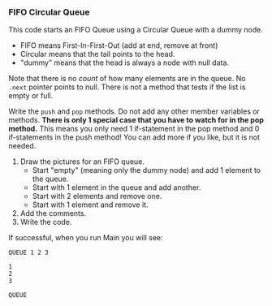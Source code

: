 ### FIFO Circular Queue

This code starts an FIFO Queue using a Circular Queue with a dummy node.
- FIFO means First-In-First-Out (add at end, remove at front)
- Circular means that the tail points to the head.
- "dummy" means that the head is always a node with null data.

Note that there is no _count_ of how many elements are in the queue. No `.next` pointer points to null. There is not a method that tests if the list is empty or full.

Write the `push` and `pop` methods. Do not add any other member variables or methods. **There is only 1 special case that you have to watch for in the pop method.** This means you only need 1 if-statement in the pop method and 0 if-statements in the push method! You can add more if you like, but it is not needed.

1. Draw the pictures for an FIFO queue.
	- Start "empty" (meaning only the dummy node) and add 1 element to the queue.
	- Start with 1 element in the queue and add another.
	- Start with 2 elements and remove one.
	- Start with 1 element and remove it.
2. Add the comments.
3. Write the code.

If successful, when you run Main you will see:

```
QUEUE 1 2 3

1
2
3

QUEUE
```
